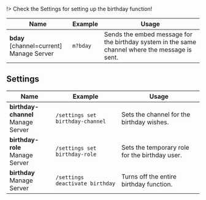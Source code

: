 !> Check the Settings for setting up the birthday function!

<!-- tabs:start -->
<!-- tab:Prefix Commands -->
Name              | Example           | Usage                                                                         
 ---------------- | ----------------- | ----------------------------------------------------------------------------- 
**bday** [channel=current]<br><span class="user-permissions">Manage Server</span> | `m?bday` | Sends the embed message for the birthday system in the same channel where the message is sent.
<!-- tabs:end -->


## Settings
<!-- tabs:start -->
<!-- tab:Slash Commands -->
Name              | Example           | Usage                                                                         
 ---------------- | ----------------- | ----------------------------------------------------------------------------- 
**birthday-channel**<br><span class="user-permissions">Manage Server</span> | `/settings set birthday-channel` | Sets the channel for the birthday wishes.
**birthday-role**<br><span class="user-permissions">Manage Server</span> | `/settings set birthday-role` | Sets the temporary role for the birthday user.
**birthday**<br><span class="user-permissions">Manage Server</span> | `/settings deactivate birthday` | Turns off the entire birthday function.
<!-- tabs:end -->
